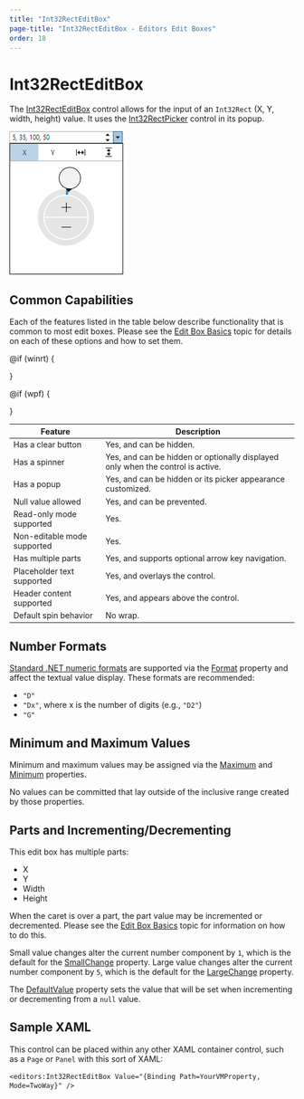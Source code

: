 ```yaml
---
title: "Int32RectEditBox"
page-title: "Int32RectEditBox - Editors Edit Boxes"
order: 18
---
```

# Int32RectEditBox

The [Int32RectEditBox](xref:@ActiproUIRoot.Controls.Editors.Int32RectEditBox) control allows for the input of an `Int32Rect` (X, Y, width, height) value.  It uses the [Int32RectPicker](../pickers/int32rectpicker.md) control in its popup.

![Screenshot](../images/recteditbox-opened.png)

## Common Capabilities

Each of the features listed in the table below describe functionality that is common to most edit boxes.  Please see the [Edit Box Basics](parteditboxbase.md) topic for details on each of these options and how to set them.

<table>
<thead>

<tr>
<th>Feature</th>
<th>Description</th>
</tr>

</thead>
<tbody>

@if (winrt) {
<tr>
<td>Has a clear button</td>
<td>Yes, and can be hidden.</td>
</tr>
}

@if (wpf) {
<tr>
<td>Has a spinner</td>
<td>Yes, and can be hidden or optionally displayed only when the control is active.</td>
</tr>
}

<tr>
<td>Has a popup</td>
<td>Yes, and can be hidden or its picker appearance customized.</td>
</tr>

<tr>
<td>Null value allowed</td>
<td>Yes, and can be prevented.</td>
</tr>

<tr>
<td>Read-only mode supported</td>
<td>Yes.</td>
</tr>

<tr>
<td>Non-editable mode supported</td>
<td>Yes.</td>
</tr>

<tr>
<td>Has multiple parts</td>
<td>Yes, and supports optional arrow key navigation.</td>
</tr>

<tr>
<td>Placeholder text supported</td>
<td>Yes, and overlays the control.</td>
</tr>

<tr>
<td>Header content supported</td>
<td>Yes, and appears above the control.</td>
</tr>

<tr>
<td>Default spin behavior</td>
<td>No wrap.</td>
</tr>

</tbody>
</table>

## Number Formats

[Standard .NET numeric formats](https://docs.microsoft.com/en-us/dotnet/standard/base-types/standard-numeric-format-strings) are supported via the [Format](xref:@ActiproUIRoot.Controls.Editors.Int32RectEditBox.Format) property and affect the textual value display.  These formats are recommended:

- `"D"`
- `"Dx"`, where x is the number of digits (e.g., `"D2"`)
- `"G"`

## Minimum and Maximum Values

Minimum and maximum values may be assigned via the [Maximum](xref:@ActiproUIRoot.Controls.Editors.Int32RectEditBox.Maximum) and [Minimum](xref:@ActiproUIRoot.Controls.Editors.Int32RectEditBox.Minimum) properties.

No values can be committed that lay outside of the inclusive range created by those properties.

## Parts and Incrementing/Decrementing

This edit box has multiple parts:

- X
- Y
- Width
- Height

When the caret is over a part, the part value may be incremented or decremented.  Please see the [Edit Box Basics](parteditboxbase.md) topic for information on how to do this.

Small value changes alter the current number component by `1`, which is the default for the [SmallChange](xref:@ActiproUIRoot.Controls.Editors.Int32RectEditBox.SmallChange) property.  Large value changes alter the current number component by `5`, which is the default for the [LargeChange](xref:@ActiproUIRoot.Controls.Editors.Int32RectEditBox.LargeChange) property.

The [DefaultValue](xref:@ActiproUIRoot.Controls.Editors.Int32RectEditBox.DefaultValue) property sets the value that will be set when incrementing or decrementing from a `null` value.

## Sample XAML

This control can be placed within any other XAML container control, such as a `Page` or `Panel` with this sort of XAML:

```xaml
<editors:Int32RectEditBox Value="{Binding Path=YourVMProperty, Mode=TwoWay}" />
```
